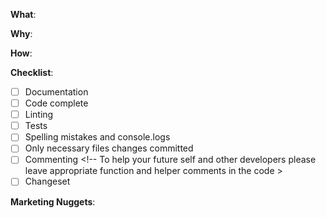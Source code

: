 <!--
Before going any further:

- Please update the name of the PR to `[TYPE]: [NAME]` e.g `Feature: Registration form`.
- Please add at least two reviewers.
- Please add yourself as an assignee.
- Please add the correct label to your PR.
-->

<!-- What changes are being made? (What feature/bug is being fixed here?) -->

**What**:

<!-- Why are these changes necessary? -->

**Why**:

<!-- How were these changes implemented? -->

**How**:

<!-- Have you done all of these things?  -->

**Checklist**:

<!-- add "N/A" to the end of each line that's irrelevant to your changes -->
<!-- to check an item, place an "x" in the box like so: "- [x] Documentation" -->

- [ ] Documentation
- [ ] Code complete
- [ ] Linting
- [ ] Tests
- [ ] Spelling mistakes and console.logs
- [ ] Only necessary files changes committed <!-- Please check you haven't committed any unnecessary files. New folders and files may need to be added to .gitignore. -->
- [ ] Commenting <!-- To help your future self and other developers please leave appropriate function and helper comments in the code >
- [ ] Changeset <!-- Run `yarn changeset` to create a changeset -->

<!-- key points/stats that would be useful for marketing purposes -->

**Marketing Nuggets**:

<!-- feel free to add additional comments -->
